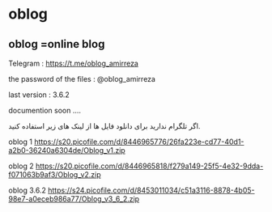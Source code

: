 # oblog
oblog =online blog 
-------------------------------------
Telegram : https://t.me/oblog_amirreza

the password of the files : @oblog_amirreza

last version : 3.6.2

documention soon ....

اگر تلگرام ندارید برای دانلود فایل ها از لینک های زیر استفاده کنید.

oblog 1 
https://s20.picofile.com/d/8446965776/26fa223e-cd77-40d1-a2b0-36240a6304de/Oblog_v1.zip

oblog 2
https://s20.picofile.com/d/8446965818/f279a149-25f5-4e32-9dda-f071063b9af3/Oblog_v2.zip

oblog 3.6.2
https://s24.picofile.com/d/8453011034/c51a3116-8878-4b05-98e7-a0eceb986a77/Oblog_v3_6_2.zip
